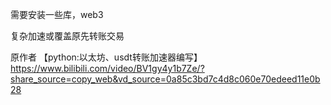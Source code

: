 需要安装一些库，web3

复杂加速或覆盖原先转账交易

原作者
【python:以太坊、usdt转账加速器编写】 https://www.bilibili.com/video/BV1gy4y1b7Ze/?share_source=copy_web&vd_source=0a85c3bd7c4d8c060e70edeed11e0b28
